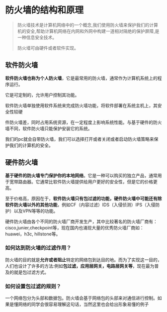 # 防火墙的结构和原理

 >防火墙技术是计算机网络中的一个概念,我们使用防火墙来保护我们的计算机的安全,帮助计算机网络在内网和外网中构建一道相对隔绝的保护屏障,是一种信息安全技术。
 >
 >防火墙可由硬件或者软件实现。



## 软件防火墙

**软件防火墙也称为个人防火墙**，它是最常用的防火墙，通常作为计算机系统上的程序运行。

它是可定制的，允许用户控制其功能。

软件防火墙单独使用软件系统来完成防火墙功能，将软件部署在系统主机上，其安全性较硬

件防火墙差，同时占用系统资源，在一定程度上影响系统性能。与基于硬件的防火墙不同，软件防火墙只能保护安装它的系统。

我们的pc就会自带防火墙，我们可以选择打开或者关闭或者启动防火墙策略来保护我们的计算机的安全。



## 硬件防火墙

**基于硬件的防火墙专门保护你的本地网络**。它是一种可以购买的独立产品，通常用于宽带路由器。它通常比软件防火墙提供给用户更好的安全性，但是它的价格更高。

至于价格高，原因在于，**软件防火墙只有包过滤的功能，硬件防火墙中可能还有除软件防火墙以外的其他功能**，例如CF（内容过滤）IDS（入侵侦测）IPS（入侵防护）以及VPN等等的功能。

硬件防火墙由各个不同的防火墙厂商开发生产，其中比较著名的防火墙厂商有：cisco,junier,checkpoint等，现在国内也涌现大量的优秀防火墙厂商如：huawei，h3c, hillstone等。



### 如何达到防火墙的过滤作用？

防火墙的目的就是**允许或者阻止**特定的网络包到达目的地。而为了实现这一目的，人们也设计了许多的方法:例如**包过滤，应用层网关，电路层网关等**，现在最为普及的就是包过滤方式。

### 如何设置包过滤的规则？

一个网络包分为头部和数据包。防火墙会基于网络包的头部来对通信进行控制。如果是懂网络的同学会很容易理解这句话，当然这里也会给出形象易懂的例子











